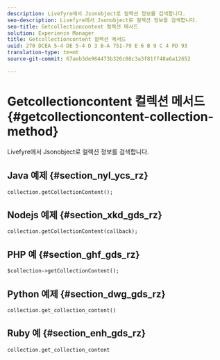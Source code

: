 ```yaml
---
description: Livefyre에서 Jsonobject로 컬렉션 정보를 검색합니다.
seo-description: Livefyre에서 Jsonobject로 컬렉션 정보를 검색합니다.
seo-title: Getcollectioncontent 컬렉션 메서드
solution: Experience Manager
title: Getcollectioncontent 컬렉션 메서드
uuid: 270 DCEA 5-4 DE 5-4 D 3 B-A 751-79 E 6 B 9 C 4 FD 93
translation-type: tm+mt
source-git-commit: 67aeb3de964473b326c88c3a3f81ff48a6a12652

---
```



# Getcollectioncontent 컬렉션 메서드{#getcollectioncontent-collection-method}

Livefyre에서 Jsonobject로 컬렉션 정보를 검색합니다.

## Java 예제 {#section_nyl_ycs_rz}

```
collection.getCollectionContent(); 
```

## Nodejs 예제 {#section_xkd_gds_rz}

```
collection.getCollectionContent(callback); 
```

## PHP 예 {#section_ghf_gds_rz}

```
$collection->getCollectionContent(); 
```

## Python 예제 {#section_dwg_gds_rz}

```
collection.get_collection_content() 
```

## Ruby 예 {#section_enh_gds_rz}

```
collection.get_collection_content 
```

